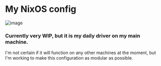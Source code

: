 # My NixOS config

![image](https://github.com/user-attachments/assets/b9e03ee3-e7f0-49c7-b6ce-2512064fb33f)

### Currently very WIP, but it is my daily driver on my main machine.

I'm not certain if it will function on any other machines at the moment, but I'm
working to make this configuration as modular as possible.
